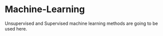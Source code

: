 # Machine-Learning
Unsupervised and Supervised machine learning methods are going to be used here. 
